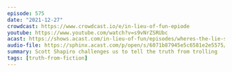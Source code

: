 ```yaml
---
episode: 575
date: "2021-12-27"
crowdcast: https://www.crowdcast.io/e/in-lieu-of-fun-epiode
youtube: https://www.youtube.com/watch?v=s9vNrZSRUbc
acast: https://shows.acast.com/in-lieu-of-fun/episodes/wheres-the-lie-scott-shapiro
audio-file: https://sphinx.acast.com/p/open/s/6071b87945e5c6581e2e5575/e/61ca61147f830600126ebdcf/media.mp3
summary: Scott Shapiro challenges us to tell the truth from trolling
tags: [truth-from-fiction]
---
```

